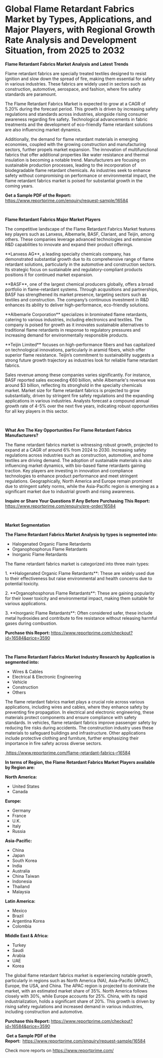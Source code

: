 <p><h1>Global Flame Retardant Fabrics Market by Types, Applications, and Major Players, with Regional Growth Rate Analysis and Development Situation, from 2025 to 2032</h1></p><p><strong>Flame Retardant Fabrics Market Analysis and Latest Trends</strong></p>
<p><p>Flame retardant fabrics are specially treated textiles designed to resist ignition and slow down the spread of fire, making them essential for safety in various industries. These fabrics are widely used in sectors such as construction, automotive, aerospace, and fashion, where fire safety standards are paramount.</p><p>The Flame Retardant Fabrics Market is expected to grow at a CAGR of 5.20% during the forecast period. This growth is driven by increasing safety regulations and standards across industries, alongside rising consumer awareness regarding fire safety. Technological advancements in fabric treatments and the development of eco-friendly flame retardant solutions are also influencing market dynamics. </p><p>Additionally, the demand for flame retardant materials in emerging economies, coupled with the growing construction and manufacturing sectors, further propels market expansion. The innovation of multifunctional fabrics that offer additional properties like water resistance and thermal insulation is becoming a notable trend. Manufacturers are focusing on sustainable production processes, leading to the incorporation of biodegradable flame retardant chemicals. As industries seek to enhance safety without compromising on performance or environmental impact, the flame retardant fabrics market is poised for substantial growth in the coming years.</p></p>
<p><strong>Get a Sample PDF of the Report:&nbsp;</strong> <a href="https://www.reportprime.com/enquiry/request-sample/16584?utm_campaign=3509&utm_medium=2&utm_source=Github&utm_content=ia&utm_term=18032025&utm_id=flame-retardant-fabrics">https://www.reportprime.com/enquiry/request-sample/16584</a></p>
<p>&nbsp;</p>
<p><strong>Flame Retardant Fabrics Major Market Players</strong></p>
<p><p>The competitive landscape of the Flame Retardant Fabrics Market features key players such as Lanxess, Albemarle, BASF, Clariant, and Teijin, among others. These companies leverage advanced technologies and extensive R&D capabilities to innovate and expand their product offerings.</p><p>**Lanxess AG**, a leading specialty chemicals company, has demonstrated substantial growth due to its comprehensive range of flame retardant solutions, particularly in the automotive and construction sectors. Its strategic focus on sustainable and regulatory-compliant products positions it for continued market expansion.</p><p>**BASF**, one of the largest chemical producers globally, offers a broad portfolio in flame-retardant systems. Through acquisitions and partnerships, BASF has strengthened its market presence, targeting sectors such as textiles and construction. The company’s continuous investment in R&D enhances its ability to deliver high-performance, eco-friendly solutions.</p><p>**Albemarle Corporation** specializes in brominated flame retardants, catering to various industries, including electronics and textiles. The company is poised for growth as it innovates sustainable alternatives to traditional flame retardants in response to regulatory pressures and increasing demand for environmentally responsible products.</p><p>**Teijin Limited** focuses on high-performance fibers and has capitalized on technological innovations, particularly in aramid fibers, which offer superior flame resistance. Teijin’s commitment to sustainability suggests a strong future growth trajectory as industries look for reliable flame retardant fabrics.</p><p>Sales revenue among these companies varies significantly. For instance, BASF reported sales exceeding €60 billion, while Albemarle's revenue was around $3 billion, reflecting its stronghold in the specialty chemicals market. Market size for flame retardant fabrics is projected to grow substantially, driven by stringent fire safety regulations and the expanding applications in various industries. Analysts forecast a compound annual growth rate of 4-5% over the next five years, indicating robust opportunities for all key players in this sector.</p></p>
<p>&nbsp;</p>
<p><strong>What Are The Key Opportunities For Flame Retardant Fabrics Manufacturers?</strong></p>
<p><p>The flame retardant fabrics market is witnessing robust growth, projected to expand at a CAGR of around 6% from 2024 to 2030. Increasing safety regulations across industries such as construction, automotive, and home textiles are driving demand. The adoption of sustainable materials is also influencing market dynamics, with bio-based flame retardants gaining traction. Key players are investing in innovation and compliance technologies to enhance product performance and meet stringent regulations. Geographically, North America and Europe remain prominent due to stringent safety norms, while the Asia-Pacific region is emerging as a significant market due to industrial growth and rising awareness.</p></p>
<p><strong>Inquire or Share Your Questions If Any Before Purchasing This Report:</strong> <a href="https://www.reportprime.com/enquiry/pre-order/16584?utm_campaign=3509&utm_medium=2&utm_source=Github&utm_content=ia&utm_term=18032025&utm_id=flame-retardant-fabrics">https://www.reportprime.com/enquiry/pre-order/16584</a></p>
<p>&nbsp;</p>
<p><strong>Market Segmentation</strong></p>
<p><strong>The Flame Retardant Fabrics Market Analysis by types is segmented into:</strong></p>
<p><ul><li>Halogenated Organic Flame Retardants</li><li>Organophosphorus Flame Retardants</li><li>Inorganic Flame Retardants</li></ul></p>
<p><p>The flame retardant fabrics market is categorized into three main types: </p><p>1. **Halogenated Organic Flame Retardants**: These are widely used due to their effectiveness but raise environmental and health concerns due to potential toxicity. </p><p>2. **Organophosphorus Flame Retardants**: These are gaining popularity for their lower toxicity and environmental impact, making them suitable for various applications.</p><p>3. **Inorganic Flame Retardants**: Often considered safer, these include metal hydroxides and contribute to fire resistance without releasing harmful gases during combustion.</p></p>
<p><strong>Purchase this Report:&nbsp;</strong><a href="https://www.reportprime.com/checkout?id=16584&price=3590&utm_campaign=3509&utm_medium=2&utm_source=Github&utm_content=ia&utm_term=18032025&utm_id=flame-retardant-fabrics">https://www.reportprime.com/checkout?id=16584&price=3590</a></p>
<p>&nbsp;</p>
<p><strong>The Flame Retardant Fabrics Market Industry Research by Application is segmented into:</strong></p>
<p><ul><li>Wires & Cables</li><li>Electrical & Electronic Engineering</li><li>Vehicle</li><li>Construction</li><li>Others</li></ul></p>
<p><p>The flame retardant fabrics market plays a crucial role across various applications, including wires and cables, where they enhance safety by preventing fire propagation. In electrical and electronic engineering, these materials protect components and ensure compliance with safety standards. In vehicles, flame retardant fabrics improve passenger safety by reducing fire risks during accidents. The construction industry uses these materials to safeguard buildings and infrastructure. Other applications include protective clothing and furniture, further emphasizing their importance in fire safety across diverse sectors.</p></p>
<p><a href="https://www.reportprime.com/flame-retardant-fabrics-r16584?utm_campaign=3509&utm_medium=2&utm_source=Github&utm_content=ia&utm_term=18032025&utm_id=flame-retardant-fabrics">&nbsp;https://www.reportprime.com/flame-retardant-fabrics-r16584</a></p>
<p><strong>In terms of Region, the Flame Retardant Fabrics Market Players available by Region are:</strong></p>
<p>
    <p> <strong> North America: </strong>
        <ul>
            <li>United States</li>
            <li>Canada</li>
        </ul>
        </p> 
    <p> <strong> Europe: </strong>
        <ul>
            <li>Germany</li>
            <li>France</li>
            <li>U.K.</li>
            <li>Italy</li>
            <li>Russia</li>
        </ul>
        </p> 
    <p> <strong> Asia-Pacific: </strong>
        <ul>
            <li>China</li>
            <li>Japan</li>
            <li>South Korea</li>
            <li>India</li>
            <li>Australia</li>
            <li>China Taiwan</li>
            <li>Indonesia</li>
            <li>Thailand</li>
            <li>Malaysia</li>
        </ul>
        </p> 
    <p> <strong> Latin America: </strong>
        <ul>
            <li>Mexico</li>
            <li>Brazil</li>
            <li>Argentina Korea</li>
            <li>Colombia</li>
        </ul>
        </p> 
    <p> <strong> Middle East & Africa: </strong>
        <ul>
            <li>Turkey</li>
            <li>Saudi</li>
            <li>Arabia</li>
            <li>UAE</li>
            <li>Korea</li>
        </ul>
    </p>
    </p>
<p><p>The global flame retardant fabrics market is experiencing notable growth, particularly in regions such as North America (NA), Asia-Pacific (APAC), Europe, the USA, and China. The APAC region is projected to dominate the market, with an estimated market share of 35%. North America follows closely with 30%, while Europe accounts for 25%. China, with its rapid industrialization, holds a significant share of 20%. This growth is driven by rising safety regulations and increased demand in various industries, including construction and automotive.</p></p>
<p><strong>Purchase this Report: </strong><a href="https://www.reportprime.com/checkout?id=16584&price=3590&utm_campaign=3509&utm_medium=2&utm_source=Github&utm_content=ia&utm_term=18032025&utm_id=flame-retardant-fabrics">https://www.reportprime.com/checkout?id=16584&price=3590</a></p>
<p>&nbsp;<strong>Get a Sample PDF of the Report:&nbsp;&nbsp;</strong><a href="https://www.reportprime.com/enquiry/request-sample/16584?utm_campaign=3509&utm_medium=2&utm_source=Github&utm_content=ia&utm_term=18032025&utm_id=flame-retardant-fabrics">https://www.reportprime.com/enquiry/request-sample/16584</a></p>
<p><strong></strong></p>
<p>Check more reports on <a href="https://www.reportprime.com/?utm_campaign=3509&utm_medium=2&utm_source=Github&utm_content=ia&utm_term=18032025&utm_id=flame-retardant-fabrics">https://www.reportprime.com/</a></p>
